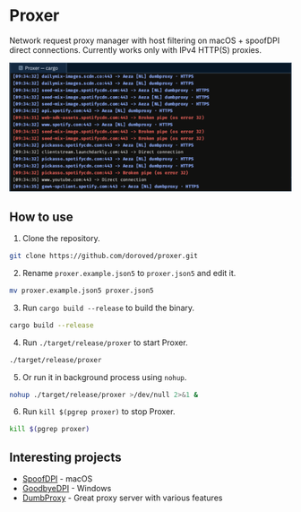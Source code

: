 # Proxer

Network request proxy manager with host filtering on macOS + spoofDPI direct connections. Currently works only with IPv4 HTTP(S) proxies.

![proxer screenshot](screenshot.png)

## How to use

1. Clone the repository.

```bash
git clone https://github.com/doroved/proxer.git
```

2. Rename `proxer.example.json5` to `proxer.json5` and edit it.

```bash
mv proxer.example.json5 proxer.json5
```

3. Run `cargo build --release` to build the binary.

```bash
cargo build --release
```

4. Run `./target/release/proxer` to start Proxer.

```bash
./target/release/proxer
```

5. Or run it in background process using `nohup`.

```bash
nohup ./target/release/proxer >/dev/null 2>&1 &
```

6. Run `kill $(pgrep proxer)` to stop Proxer.

```bash
kill $(pgrep proxer)
```

## Interesting projects

- [SpoofDPI](https://github.com/xvzc/SpoofDPI) - macOS
- [GoodbyeDPI](https://github.com/ValdikSS/GoodbyeDPI) - Windows
- [DumbProxy](https://github.com/SenseUnit/dumbproxy) - Great proxy server with various features
